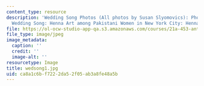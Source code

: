 ```yaml
---
content_type: resource
description: 'Wedding Song Photos (All photos by Susan Slyomovics): Photo stills from
  Wedding Song: Henna Art among Pakistani Women in New York City: Henna painted hand'
file: https://ol-ocw-studio-app-qa.s3.amazonaws.com/courses/21a-453-anthropology-of-the-middle-east-spring-2004/ca8a1c6bf7222da52f05ab3a8fe48a5b_wedsong1.jpg
file_type: image/jpeg
image_metadata:
  caption: ''
  credit: ''
  image-alt: ''
resourcetype: Image
title: wedsong1.jpg
uid: ca8a1c6b-f722-2da5-2f05-ab3a8fe48a5b
---
```

